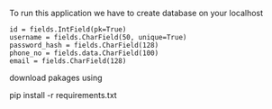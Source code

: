 

To run this application we have to create database on your localhost

    id = fields.IntField(pk=True)
    username = fields.CharField(50, unique=True)
    password_hash = fields.CharField(128)
    phone_no = fields.data.CharField(100)
    email = fields.CharField(128)

download pakages using 
 
 pip install -r requirements.txt
